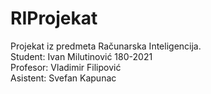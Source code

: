 # RIProjekat

Projekat iz predmeta Računarska Inteligencija.\
Student: Ivan Milutinović 180-2021\
Profesor: Vladimir Filipović\
Asistent: Svefan Kapunac